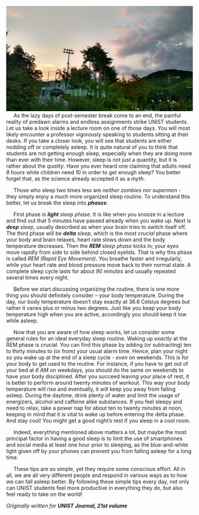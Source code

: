 ![unist](/images/unist.jpg "UNIST")
&nbsp;&nbsp;&nbsp;&nbsp; As the lazy days of post-semester break come to an end, the painful reality of predawn
alarms and endless assignments strike UNIST students. Let us take a look inside a lecture room on one of those days. 
You will most likely encounter a professor vigorously speaking to students sitting at their desks. If
you take a closer look, you will see that students are either nodding off or completely asleep. It is quite natural of you to think that
students are not getting enough sleep, especially when they are doing more than ever with their time. However, sleep is not just a
quantity, but it is rather about the *quality*. Have you ever heard one claiming that adults
need *8 hours* while children need *10* in order to get enough sleep? You better forget that, as the science already accepted it as a *myth*.

&nbsp;&nbsp;&nbsp;&nbsp; Those who sleep two times less are *neither zombies nor supermen* - they simply enjoy
a much more organized sleep routine. To
understand this better, let us break the sleep
into ***phases***:

&nbsp;&nbsp;&nbsp;&nbsp; First phase is ***light** sleep phase*. It is like when
you snooze in a lecture and find out that 5
minutes have passed already when you wake
up. Next is ***deep** sleep*, usually described as
when your brain tries to switch itself off. The
third phase will be ***delta** sleep*, which is the
*most crucial* phase where your body and
brain relaxes, heart rate slows down and the
body temperature decreases. Then the ***REM**
sleep phase* kicks in; your eyes move rapidly
from side to side behind closed eyelids.
That is why this phase is called *REM (Rapid
Eye Movement)*. You breathe faster and
irregularly, while your heart rate and blood
pressure move back to their normal state. A
complete sleep cycle lasts for about *90 minutes*
and usually repeated several times every
night.

&nbsp;&nbsp;&nbsp;&nbsp; Before we start discussing organizing the
routine, there is one more thing you should
definitely consider – your body temperature.
During the day, our body temperature
doesn’t stay exactly at 36.6 Celsius degrees
but rather it varies plus or minus two degrees.
Just like you keep your body temperature high when you are active, accordingly you
should keep it low while asleep.

&nbsp;&nbsp;&nbsp;&nbsp; Now that you are aware of how sleep works,
let us consider some general rules for an ideal
everyday sleep routine. Waking up *exactly* at
the REM phase is crucial. You can find this
phase by adding (or subtracting) ten to thirty
minutes to (or from) your usual alarm time.
Hence, plan your night so you wake up at the
end of a sleep cycle - *even* on weekends. This
is for your body to get used to the routine. For
instance, if you have to get out of your bed at
*6 AM* on weekdays, you should do the same
on weekends to have your body disciplined.
After you succeed leaving your place of rest,
it is better to perform around twenty minutes
of workout. This way your body temperature
will rise and eventually, it will keep you away
from falling asleep. During the daytime, drink
plenty of water and limit the usage of energizers,
alcohol and caffeine alike substances. If
you feel sleepy and need to relax, take a power
nap for about ten to twenty minutes at noon,
keeping in mind that it is vital to wake up before
entering the delta phase. And stay cool!
You might get a good night’s rest if you sleep
in a cool room.

&nbsp;&nbsp;&nbsp;&nbsp; Indeed, everything mentioned above matters
a lot, but maybe the most principal factor
in having a good sleep is to limit the use of
smartphones and social media at least one
hour prior to sleeping, as the blue-and-white
light given off by your phones can prevent you
from falling asleep for a long time.

&nbsp;&nbsp;&nbsp;&nbsp; These tips are so simple, yet they require
some conscious effort. All in all, we are all
very different people and respond in various
ways as to how we can fall asleep better. By
following these simple tips every day, not only
can UNIST students feel more productive in
everything they do, but also feel ready to take
on the world!


*Originally written for **UNIST Journal, 21st volume***
